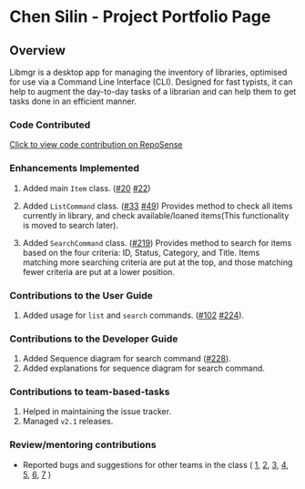 # Chen Silin - Project Portfolio Page

## Overview
Libmgr is a desktop app for managing the inventory of libraries, optimised for use via a Command Line Interface (CLI).
Designed for fast typists, it can help to augment the day-to-day tasks of a librarian and can help them to get tasks done in an efficient manner.

### Code Contributed

[Click to view code contribution on RepoSense](https://nus-cs2113-ay2122s1.github.io/tp-dashboard/?search=t16&sort=groupTitle&sortWithin=title&timeframe=commit&mergegroup=&groupSelect=groupByRepos&breakdown=true&checkedFileTypes=docs~functional-code~test-code~other&since=2021-09-25&tabOpen=true&tabType=authorship&tabAuthor=silinche&tabRepo=AY2122S1-CS2113-T16-1%2Ftp%5Bmaster%5D&authorshipIsMergeGroup=false&authorshipFileTypes=docs~functional-code~test-code~other&authorshipIsBinaryFileTypeChecked=false)

### Enhancements Implemented

1. Added main `Item` class. ([#20](https://github.com/AY2122S1-CS2113-T16-1/tp/pull/20) [#22](https://github.com/AY2122S1-CS2113-T16-1/tp/pull/22))

2. Added `ListCommand` class. ([#33](https://github.com/AY2122S1-CS2113-T16-1/tp/pull/33) [#49](https://github.com/AY2122S1-CS2113-T16-1/tp/pull/49))
   Provides method to check all items currently in library, and check available/loaned items(This functionality is moved to search later).

3. Added `SearchCommand` class. ([#219](https://github.com/AY2122S1-CS2113-T16-1/tp/pull/219))
   Provides method to search for items based on the four criteria: ID, Status, Category, and Title.
   Items matching more searching criteria are put at the top, and those matching fewer criteria are put at a lower position.

### Contributions to the User Guide

1. Added usage for `list` and `search` commands. ([#102](https://github.com/AY2122S1-CS2113-T16-1/tp/pull/102) [#224](https://github.com/AY2122S1-CS2113-T16-1/tp/pull/224)).


### Contributions to the Developer Guide

1. Added Sequence diagram for search command ([#228](https://github.com/AY2122S1-CS2113-T16-1/tp/pull/228)).
2. Added explanations for sequence diagram for search command.

### Contributions to team-based-tasks
1. Helped in maintaining the issue tracker.
2. Managed `v2.1` releases.


### Review/mentoring contributions
- Reported bugs and suggestions for other teams in the class (
  [1](https://github.com/silinche/ped/issues/1),
  [2](https://github.com/silinche/ped/issues/2),
  [3](https://github.com/silinche/ped/issues/3),
  [4](https://github.com/silinche/ped/issues/4),
  [5](https://github.com/silinche/ped/issues/5),
  [6](https://github.com/silinche/ped/issues/6),
  [7](https://github.com/silinche/ped/issues/7)
  )
